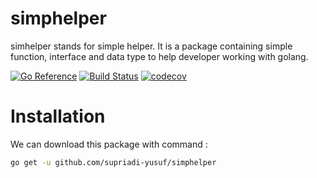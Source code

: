 # simphelper

simhelper stands for simple helper. It is a package containing simple function, interface and data type to help developer working with golang.

[![Go Reference](https://pkg.go.dev/badge/github.com/supriadi-yusuf/simphelper.svg)](https://pkg.go.dev/github.com/supriadi-yusuf/simphelper)
[![Build Status](https://api.travis-ci.com/supriadi-yusuf/simphelper.svg?branch=main&status=passed)](https://travis-ci.com/github/supriadi-yusuf/simphelper)
[![codecov](https://codecov.io/gh/supriadi-yusuf/simphelper/branch/main/graph/badge.svg?token=CGBFDZJC87)](https://codecov.io/gh/supriadi-yusuf/simphelper)

# Installation 

We can download this package with command :

```bash
go get -u github.com/supriadi-yusuf/simphelper
```

